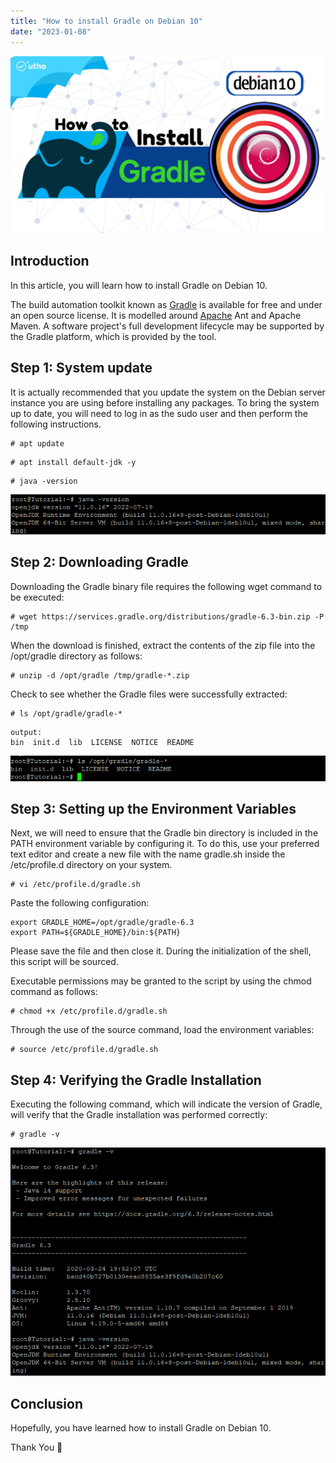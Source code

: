 ```yaml
---
title: "How to install Gradle on Debian 10"
date: "2023-01-08"
---
```


![How to install Gradle on Debian 10](images/How-to-install-Gradle-on-Debian-10_utho.jpg)

## Introduction

In this article, you will learn how to install Gradle on Debian 10.

The build automation toolkit known as [Gradle](https://en.wikipedia.org/wiki/Gradle) is available for free and under an open source license. It is modelled around [Apache](https://utho.com/docs/tutorial/how-to-host-a-domain-on-centos-7/) Ant and Apache Maven. A software project's full development lifecycle may be supported by the Gradle platform, which is provided by the tool.

## Step 1: System update

It is actually recommended that you update the system on the Debian server instance you are using before installing any packages. To bring the system up to date, you will need to log in as the sudo user and then perform the following instructions.

```
# apt update
```

```
# apt install default-jdk -y
```

```
# java -version
```

![install Gradle on Debian 10](images/image-767.png)

## Step 2: Downloading Gradle

Downloading the Gradle binary file requires the following wget command to be executed:

```
# wget https://services.gradle.org/distributions/gradle-6.3-bin.zip -P /tmp
```

When the download is finished, extract the contents of the zip file into the /opt/gradle directory as follows:

```
# unzip -d /opt/gradle /tmp/gradle-*.zip
```

Check to see whether the Gradle files were successfully extracted:

```
# ls /opt/gradle/gradle-*
```

```
output:
bin  init.d  lib  LICENSE  NOTICE  README
```

![install Gradle on Debian 10](images/image-768.png)

## Step 3: Setting up the Environment Variables

Next, we will need to ensure that the Gradle bin directory is included in the PATH environment variable by configuring it. To do this, use your preferred text editor and create a new file with the name gradle.sh inside the /etc/profile.d directory on your system.

```
# vi /etc/profile.d/gradle.sh
```

Paste the following configuration:

```
export GRADLE_HOME=/opt/gradle/gradle-6.3
export PATH=${GRADLE_HOME}/bin:${PATH}
```

Please save the file and then close it. During the initialization of the shell, this script will be sourced.

Executable permissions may be granted to the script by using the chmod command as follows:

```
# chmod +x /etc/profile.d/gradle.sh
```

Through the use of the source command, load the environment variables:

```
# source /etc/profile.d/gradle.sh
```

## Step 4: Verifying the Gradle Installation

Executing the following command, which will indicate the version of Gradle, will verify that the Gradle installation was performed correctly:

```
# gradle -v
```

![command output](images/image-769.png)

## Conclusion

Hopefully, you have learned how to install Gradle on Debian 10.

Thank You 🙂
